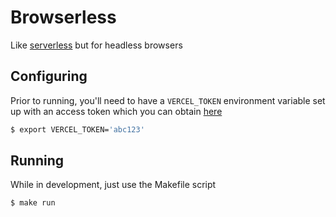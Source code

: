 # Browserless

Like [serverless](https://www.serverless.com/) but for headless browsers

## Configuring

Prior to running, you'll need to have a `VERCEL_TOKEN` environment variable set up with an access token which you can obtain [here](https://vercel.com/account/settings/tokens)

```bash
$ export VERCEL_TOKEN='abc123'
```

## Running

While in development, just use the Makefile script

```bash
$ make run
```

